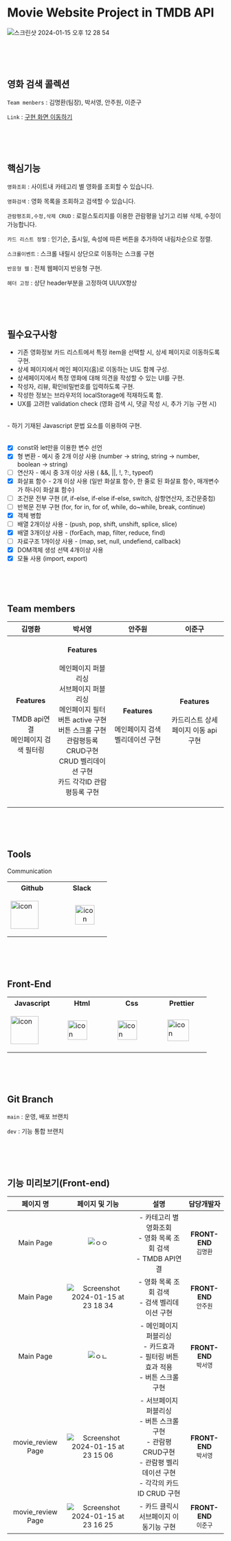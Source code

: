 # Movie Website Project in TMDB API
![스크린샷 2024-01-15 오후 12 28 54](https://github.com/seokachu/movie_project/assets/116704646/2a945135-aa54-4466-8c7e-99dc5d2952bd)

<br>
<br>
<br>

## 영화 검색 콜렉션

`Team menbers` : 김명환(팀장), 박서영, 안주원, 이준구

`Link` : [구현 화면 이동하기](https://seokachu.github.io/movie_project/)

<br>
<br>
<br>

## 핵심기능
`영화조회` : 사이트내 카테고리 별 영화를 조회할 수 있습니다.

`영화검색` : 영화 목록을 조회하고 검색할 수 있습니다.

`관람평조회,수정,삭제 CRUD` : 로컬스토리지를 이용한 관람평을 남기고 리뷰 삭제, 수정이 가능합니다.

`카드 리스트 정렬` : 인기순, 출시일, 속성에 따른 버튼을 추가하여 내림차순으로 정렬.

`스크롤이벤트` : 스크롤 내릴시 상단으로 이동하는 스크롤 구현

`반응형 웹` : 전체 웹페이지 반응형 구현.

`헤더 고정` : 상단 header부분을 고정하여 UI/UX향상

<br>
<br>
<br>

## 필수요구사항
- 기존 영화정보 카드 리스트에서 특정 item을 선택할 시, 상세 페이지로 이동하도록 구현.
- 상세 페이지에서 메인 페이지(홈)로 이동하는 UI도 함께 구성.
- 상세페이지에서 특정 영화에 대해 의견을 작성할 수 있는 UI를 구현.
- 작성자, 리뷰, 확인비밀번호를 입력하도록 구현.
- 작성한 정보는 브라우저의 localStorage에 적재하도록 함.
- UX를 고려한 validation check (영화 검색 시, 댓글 작성 시, 추가 기능 구현 시)
<br>
- 하기 기재된 Javascript 문법 요소를 이용하여 구현.
<br><br>
  
- [x] const와 let만을 이용한 변수 선언
- [x] 형 변환 - 예시 중 2개 이상 사용 (number → string, string → number, boolean → string)
- [ ] 연산자 - 예시 중 3개 이상 사용 ( &&, ||, !, ?:, typeof)
- [x] 화살표 함수 - 2개 이상 사용 (일반 화살표 함수, 한 줄로 된 화살표 함수, 매개변수가 하나이 화살표 함수)
- [ ] 조건문 전부 구현 (if, if-else, if-else if-else, switch, 삼항연산자, 조건문중첩)
- [ ] 반복문 전부 구현 (for, for in, for of, while, do~while, break, continue)
- [x] 객체 병합
- [ ] 배열 2개이상 사용 - (push, pop, shift, unshift, splice, slice)
- [x] 배열 3개이상 사용 - (forEach, map, filter, reduce, find)
- [ ] 자료구조 1개이상 사용 - (map, set, null, undefiend, callback)
- [x] DOM객체 생성 선택 4개이상 사용
- [x] 모듈 사용 (import, export)

<br>
<br>
<br>

## Team members
|김명환|박서영|안주원|이준구|
|:----:|:----:|:----:|:----:|
|<br>**Features**<br><br>TMDB api연결<br>메인페이지 검색 필터링<br>|<br>**Features**<br><br>메인페이지 퍼블리싱<br>서브페이지 퍼블리싱<br>메인페이지 필터 버튼 active 구현<br>버튼 스크롤 구현<br>관람평등록 CRUD구현<br>CRUD 벨리데이션 구현<br>카드 각각ID 관람평등록 구현<br>&nbsp;|<br>**Features**<br><br>메인페이지 검색 벨리데이션 구현|**Features**<br><br>카드리스트 상세페이지 이동 api 구현|

<br>
<br>
<br>

## Tools
Communication

<table>
  <tr>
    <th>Github</th>
    <th>Slack</th>
  </tr>
  <tr>
    <td width="100" height="100">
      <div style="display: flex; align-items: center;">
        <img src="https://techstack-generator.vercel.app/github-icon.svg" alt="icon" width="65" height="65" />
      </div>     
    </td>
    <td width="100" height="100">
      <div style="display: flex; align-items:center; justify-content:center;">
         &nbsp;&nbsp;&nbsp;<img src="https://github.com/seokachu/movie_project/assets/116704646/7587830d-ead0-4adb-aa60-984df1b326a5" alt="icon" width="45" height="45" style="text-align:center" />
      </div>
    </td>
  </tr>
</table>

<br>
<br>
<br>


## Front-End

<table>
  <tr>
    <th>Javascript</th>
    <th>Html</th>
    <th>Css</th>
    <th>Prettier</th>
  </tr>
  <tr>
    <td width="100" height="100">
      <div style="display: flex; align-items: center;">
        <img src="https://techstack-generator.vercel.app/js-icon.svg" alt="icon" width="65" height="65" />
      </div>
    </td>
    <td width="100" height="100">
     <div style="display: flex; align-items: center;">
       &nbsp;&nbsp;&nbsp;&nbsp;<img src="https://github.com/seokachu/movie_project/assets/116704646/3e777f5c-9b92-4b3a-8469-48d615136f46" alt="icon" width="45" height="45"/>
      </div>
    </td>
    <td width="100" height="100">
      <div style="display: flex; align-items: center;">
        &nbsp;&nbsp;&nbsp;&nbsp;<img src="https://github.com/seokachu/movie_project/assets/116704646/6a4ae0ea-a684-45c3-98ca-68ab91d5d381" alt="icon" width="45" height="45"/>
      </div>
    </td>
    <td width="100" height="100">
      <div style="display: flex; align-items: center;">
        &nbsp;&nbsp;&nbsp;&nbsp;<img src="https://techstack-generator.vercel.app/prettier-icon.svg" alt="icon" width="50" height="50" />
      </div>
    </td>
  </tr>
</table>

<br>
<br>
<br>

## Git Branch
`main` : 운영, 배포 브랜치

`dev` : 기능 통합 브랜치

<br>
<br>
<br>

## 기능 미리보기(Front-end)
|페이지 명|페이지 및 기능|설명|담당개발자|
|:----:|:----:|:----:|:----:|
|Main Page|![ㅇㅇ](https://github.com/seokachu/movie_project/assets/116704646/7042850e-4163-436f-9505-0a5d359d474b)|- 카테고리 별 영화조회<br>- 영화 목록 조회 검색<br>- TMDB API연결| **FRONT-END**<br> `김명환`|
|Main Page|![Screenshot 2024-01-15 at 23 18 34](https://github.com/seokachu/movie_project/assets/116704646/8d877e10-d87e-48f8-9e58-8d66833a59eb)|- 영화 목록 조회 검색<br>- 검색 벨리데이션 구현| **FRONT-END**<br> `안주원`|
|Main Page|![ㅇㄴ](https://github.com/seokachu/movie_project/assets/116704646/f4bc21a9-9eac-4af2-995d-417ea2934e66)|- 메인페이지 퍼블리싱<br>- 카드효과<br>- 필터링 버튼효과 적용<br>- 버튼 스크롤 구현| **FRONT-END**<br> `박서영`|
|movie_review Page|![Screenshot 2024-01-15 at 23 15 06](https://github.com/seokachu/movie_project/assets/116704646/9e761e3e-e309-40ee-b334-e76a1dac167b)|- 서브페이지 퍼블리싱<br> - 버튼 스크롤 구현<br>- 관람평 CRUD구현<br>- 관람평 벨리데이션 구현<br>- 각각의 카드 ID CRUD 구현| **FRONT-END**<br>`박서영`|
|movie_review Page|![Screenshot 2024-01-15 at 23 16 25](https://github.com/seokachu/movie_project/assets/116704646/cc362f00-d02c-42ee-8362-670116d636c5)|- 카드 클릭시 서브페이지 이동기능 구현<br>| **FRONT-END**<br>`이준구`|

































